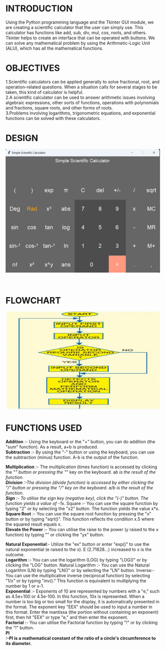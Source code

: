 # INTRODUCTION
Using the Python programming language and the
Tkinter GUI module, we are creating a scientific calculator that the user
can simply use. This calculator has functions like add, sub, div, mul, cos,
roots, and others. Tkinter helps to create an interface that can be
operated with buttons. We can solve any mathematical problem by using
the Arithmetic-Logic Unit (ALU), which has all the mathematical functions.
# OBJECTIVES
1.Scientific calculators can be applied generally to solve fractional, root,
and operation-related questions. When a situation calls for several stages
to be taken, this kind of calculator is helpful.<br>
2.A scientific calculator can be used to answer arithmetic issues involving
algebraic expressions, other sorts of functions, operations with
polynomials and fractions, square roots, and other forms of roots.<br>
3.Problems involving logarithms, trigonometric equations, and exponential
functions can be solved with these calculators.
# DESIGN
<p align="center">
    <img src="Images/img1.jpg" alt="SS" border="0">
</p> <br>

# FLOWCHART
<p align="center">
    <img src="Images/img2.jpg" alt="SS" border="0">
</p>


# FUNCTIONS USED
<b>Addition</b> :- Using the keyboard or the "+" button,
you can do addition (the "sum" function). As a result, a+b is produced.<br>
<b>Subtraction</b> :- By using the "-" button or using the keyboard, you can use
the subtraction (minus) function.
A-b is the output of the function.<br>

<b>Multiplication</b> :- The multiplication (times function) is accessed by
clicking the "*" button or pressing the "*" key on the keyboard. a*b is the
result of the function.<br>
 <b>Division</b> :-The division (divide function) is accessed by either clicking
the "/" button or pressing the "/" key on the keyboard. a/b is the result of
the function.<br>
<b>Sign</b> :- To utilise the sign key (negative key), click the "(-)" button. The
function yields a value of -1*x. Square :- You can use the square function
by typing "2" or by selecting the "x2" button. The function yields the value
x*x.<br>
<b>Square Root</b> :- You can use the square root function by pressing the "x"
button or by typing "sqrt()". This function reflects the condition x.5 where
the squared result equals x.<br>
 <b>Elevate the Power</b> :- You can utilise the raise to the power (y raised to the
x function) by typing "" or clicking the "yx" button.<br>

<b>Natural Exponential</b>:- Utilize the "ex" button or enter "exp()" to use
the natural exponential (e raised to the x). E (2.71828...) increased to x is
the outcome. <br>
<b>Logarithm</b> :- You can use the logarithm (LOG) by typing "LOG()" or by
clicking the "LOG" button. Natural Logarithm :- You can use the Natural
Logarithm (LN) by typing "LN()" or by selecting the "LN" button.
Inverse:- You can use the multiplicative inverse (reciprocal function) by
selecting "1/x" or by typing "inv()." This function is equivalent to
multiplying the number by 1 or x-1.<br>
<b>Exponential</b> :- Exponents of 10 are represented by numbers with a "e,"
such as 4.5e+100 or 4.5e-100. In this function, 10x is represented. When
a number is too big or too small for the display, it is automatically
presented in the format. The exponent key "EEX" should be used to input
a number in this format. Enter the mantissa (the portion without
containing an exponent) first, then hit "EEX" or type "e," and then enter
the exponent.<br>
<b>Factorial</b> :- You can utilise the Factorial function by typing "!" or by
clicking the "!" button. <br>
<b>PI</br>:-PI is a mathematical constant of the ratio of a circle's circumference
to its diameter.<br>


